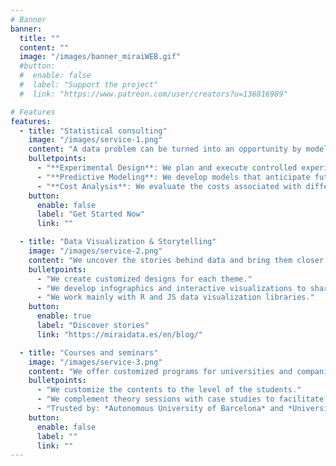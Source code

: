 ```yaml
---
# Banner
banner:
  title: ""
  content: ""
  image: "/images/banner_miraiWEB.gif"
  #button:
  #  enable: false
  #  label: "Support the project"
  #  link: "https://www.patreon.com/user/creators?u=136816989"

# Features
features:
  - title: "Statistical consulting"
    image: "/images/service-1.png"
    content: "A data problem can be turned into an opportunity by modeling it correctly. Each problem is unique, so we work in the most personal way with our clients to ensure that all their needs are captured, in order for them to make informed and strategic decisions"
    bulletpoints:
      - "**Experimental Design**: We plan and execute controlled experiments to obtain accurate and reliable data, allowing you to make decisions based on solid evidence."
      - "**Predictive Modeling**: We develop models that anticipate future trends and behaviors, helping you to optimize your strategies and processes."
      - "**Cost Analysis**: We evaluate the costs associated with different options and scenarios, in order to maximize the efficiency and profitability of your operations."
    button:
      enable: false
      label: "Get Started Now"
      link: ""

  - title: "Data Visualization & Storytelling"
    image: "/images/service-2.png"
    content: "We uncover the stories behind data and bring them closer to the real world by complementing them with interviews, newspapers and other documents."
    bulletpoints:
      - "We create customized designs for each theme."
      - "We develop infographics and interactive visualizations to share stories that entertain and inform our readers."
      - "We work mainly with R and JS data visualization libraries."
    button:
      enable: true
      label: "Discover stories"
      link: "https://miraidata.es/en/blog/"

  - title: "Courses and seminars"
    image: "/images/service-3.png"
    content: "We offer customized programs for universities and companies that want to start or improve their knowledge in programming and database management."
    bulletpoints:
      - "We customize the contents to the level of the students."
      - "We complement theory sessions with case studies to facilitate knowledge consolidation."
      - "Trusted by: *Autonomous University of Barcelona* and *University of Salamanca*."
    button:
      enable: false
      label: ""
      link: ""
---
```

